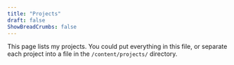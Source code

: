 ```yaml
---
title: "Projects"
draft: false
ShowBreadCrumbs: false
---
```


This page lists my projects. You could put everything in this file, or separate each project into a file in the `/content/projects/` directory.

